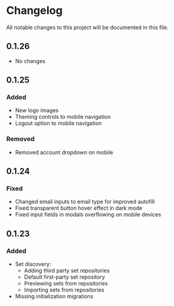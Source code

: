 # Changelog
All notable changes to this project will be documented in this file.

## 0.1.26
- No changes

## 0.1.25
### Added
- New logo images
- Theming controls to mobile navigation
- Logout option to mobile navigation

### Removed
- Removed account dropdown on mobile

## 0.1.24
### Fixed
- Changed email inputs to email type for improved autofill
- Fixed transparent button hover effect in dark mode
- Fixed input fields in modals overflowing on mobile devices

## 0.1.23
### Added
- Set discovery:
    - Adding third party set repositories
    - Default first-party set repository
    - Previewing sets from repositories
    - Importing sets from repositories
- Missing initialization migrations  

